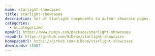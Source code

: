 ```yaml
---
name: starlight-showcases
title: starlight-showcases
description: Set of Starlight components to author showcase pages.
categories:
  - uncategorized
npmUrl: https://www.npmjs.com/package/starlight-showcases
repoUrl: https://github.com/HiDeoo/starlight-showcases
homepageUrl: https://github.com/HiDeoo/starlight-showcases
downloads: 15887
---
```

